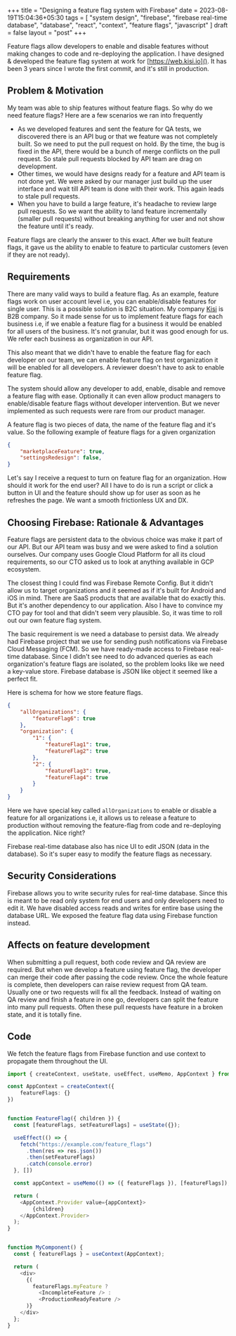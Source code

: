 +++
title = "Designing a feature flag system with Firebase"
date = 2023-08-19T15:04:36+05:30
tags = [
 "system design",
 "firebase",
 "firebase real-time database",
 "database",
 "react",
 "context",
 "feature flags",
 "javascript"
]
draft = false
layout = "post"
+++

Feature flags allow developers to enable and disable features without making changes to code and re-deploying the application.
I have designed & developed the feature flag system at work for [https://web.kisi.io](). It has been 3 years since I wrote the
first commit, and it's still in production.

<!--more-->

## Problem & Motivation

My team was able to ship features without feature flags. So why do we need feature flags?
Here are a few scenarios we ran into frequently

- As we developed features and sent the feature for QA tests, we discovered there is an API bug or that we feature was not completely built.
  So we need to put the pull request on hold. By the time, the bug is fixed in the API, there would be a bunch of merge conflicts
  on the pull request. So stale pull requests blocked by API team are drag on development.
- Other times, we would have designs ready for a feature and API team is not done yet. We were asked by
  our manager just build up the user interface and wait till API team is done with their work.
  This again leads to stale pull requests.
- When you have to build a large feature, it's headache to review large pull requests. So we want the
  ability to land feature incrementally (smaller pull requests) without breaking anything for user and not show the
  feature until it's ready.

Feature flags are clearly the answer to this exact. After we built feature flags, it gave us the
ability to enable to feature to particular customers (even if they are not ready).

## Requirements

There are many valid ways to build a feature flag. As an example, feature flags work on user account
level i.e, you can enable/disable features for single user. This is a possible solution is B2C situation.
My company [Kisi](https://getkisi.com) is B2B company. So it made sense for us to implement feature
flags for each business i.e, if we enable a feature flag for a business it would be enabled for all users
of the business. It's not granular, but it was good enough for us. We refer each business as organization
in our API.

This also meant that we didn't have to enable the feature flag for each developer on our team,
we can enable feature flag on test organization it will be enabled for all developers. A
reviewer doesn't have to ask to enable feature flag.

The system should allow any developer to add, enable, disable and remove a feature flag with ease. Optionally
it can even allow product managers to enable/disable feature flags without developer intervention.
But we never implemented as such requests were rare from our product manager.

A feature flag is two pieces of data, the name of the feature flag and it's value. So the following
example of feature flags for a given organization

```json
{
    "marketplaceFeature": true,
    "settingsRedesign": false,
}
```

Let's say I receive a request to turn on feature flag for an organization. How should it work for
the end user? All I have to do is run a script or click a button in UI and the feature should
show up for user as soon as he refreshes the page. We want a smooth frictionless UX and DX.

## Choosing Firebase: Rationale & Advantages

Feature flags are persistent data to the obvious choice was make it part of our API. But our API
team was busy and we were asked to find a solution ourselves. Our company uses Google Cloud Platform
for all its cloud requirements, so our CTO asked us to look at anything available in GCP ecosystem.

The closest thing I could find was Firebase Remote Config. But it didn't allow us to target organizations
and it seemed as if it's built for Android and iOS in mind. There are SaaS products that are available that
do exactly this. But it's another dependency to our application. Also I have to convince my CTO pay
for tool and that didn't seem very plausible. So, it was time to roll out our own feature flag
system.

The basic requirement is we need a database to persist data. We already had Firebase project that we
use for sending push notifications via Firebase Cloud Messaging (FCM). So we have ready-made
access to Firebase real-time database. Since I didn't see need to do advanced queries as each
organization's feature flags are isolated, so the problem looks like we need a key-value store.
Firebase database is JSON like object it seemed like a perfect fit.

Here is schema for how we store feature flags.

```json
{
	"allOrganizations": {
		"featureFlag6": true
	},
	"organization": {
		"1": {
			"featureFlag1": true,
			"featureFlag2": true
		},
		"2": {
			"featureFlag3": true,
			"featureFlag4": true
		}
	}
}
```

Here we have special key called `allOrganizations` to enable or disable a feature for all organizations
i.e, it allows us to release a feature to production without removing the feature-flag from
code and re-deploying the application. Nice right?

Firebase real-time database also has nice UI to edit JSON (data in the database). So it's
super easy to modify the feature flags as necessary.

## Security Considerations

Firebase allows you to write security rules for real-time database. Since this is meant to be read
only system for end users and only developers need to edit it. We have disabled access reads and writes
for entire base using the database URL. We exposed the feature flag data using Firebase function instead.

## Affects on feature development

When submitting a pull request, both code review and QA review are required. But when we develop a feature
using feature flag, the developer can merge their code after passing the code review. Once the whole
feature is complete, then developers can raise review request from QA team. Usually one or two requests
will fix all the feedback. Instead of waiting on QA review and finish a feature in one go,
developers can split the feature into many pull requests. Often these pull requests have feature
in a broken state, and it is totally fine.

## Code

We fetch the feature flags from Firebase function and use context to propagate them throughout the UI.


```ts
import { createContext, useState, useEffect, useMemo, AppContext } from 'react'

const AppContext = createContext({
    featureFlags: {}
})


function FeatureFlag({ children }) {
  const [featureFlags, setFeatureFlags] = useState({});

  useEffect(() => {
    fetch("https://example.com/feature_flags")
      .then(res => res.json())
      .then(setFeatureFlags)
      .catch(console.error)
  }, [])

  const appContext = useMemo(() => ({ featureFlags }), [featureFlags]);

  return (
    <AppContext.Provider value={appContext}>
        {children}
    </AppContext.Provider>
  );
}


function MyComponent() {
  const { featureFlags } = useContext(AppContext);

  return (
    <div>
      {(
        featureFlags.myFeature ?
          <IncompleteFeature /> :
          <ProductionReadyFeature />
      )}
    </div>
  };
}
```
